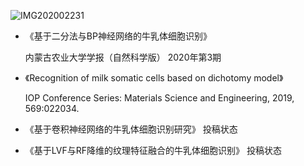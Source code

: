 ![IMG202002231](/images/山1.jpg)  

- 《基于二分法与BP神经网络的牛乳体细胞识别》 

   内蒙古农业大学学报（自然科学版） 2020年第3期

- 《Recognition of milk somatic cells based on dichotomy model》

   IOP Conference Series: Materials Science and Engineering, 2019, 569:022034.
   
- 《基于卷积神经网络的牛乳体细胞识别研究》 投稿状态

- 《基于LVF与RF降维的纹理特征融合的牛乳体细胞识别》 投稿状态
  
 